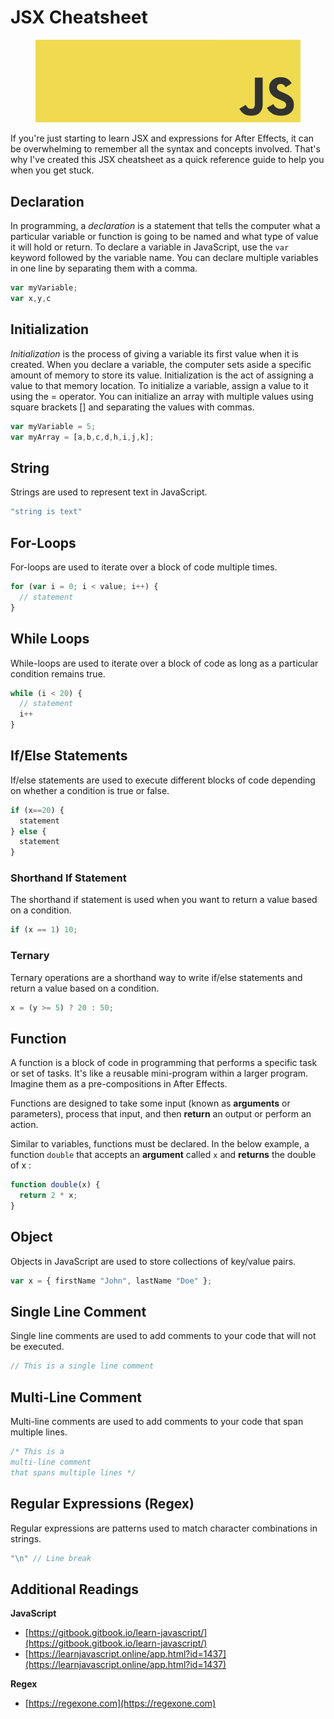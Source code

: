 # JSX Cheatsheet

<figure><img src="../../.gitbook/assets/image (1) (1) (1) (1).png" alt=""><figcaption></figcaption></figure>

If you're just starting to learn JSX and expressions for After Effects, it can be overwhelming to remember all the syntax and concepts involved. That's why I've created this JSX cheatsheet as a quick reference guide to help you when you get stuck.

## Declaration

In programming, a _declaration_ is a statement that tells the computer what a particular variable or function is going to be named and what type of value it will hold or return. To declare a variable in JavaScript, use the `var` keyword followed by the variable name. You can declare multiple variables in one line by separating them with a comma.&#x20;

```javascript
var myVariable;
var x,y,c
```

## Initialization

_Initialization_ is the process of giving a variable its first value when it is created. When you declare a variable, the computer sets aside a specific amount of memory to store its value. Initialization is the act of assigning a value to that memory location. To initialize a variable, assign a value to it using the = operator. You can initialize an array with multiple values using square brackets \[] and separating the values with commas.

```javascript
var myVariable = 5;
var myArray = [a,b,c,d,h,i,j,k];
```

## String

Strings are used to represent text in JavaScript.

```javascript
"string is text"
```

## For-Loops

For-loops are used to iterate over a block of code multiple times.

```javascript
for (var i = 0; i < value; i++) {
  // statement
}
```

## While Loops

While-loops are used to iterate over a block of code as long as a particular condition remains true.

```javascript
while (i < 20) {
  // statement
  i++
}
```

## If/Else Statements&#x20;

If/else statements are used to execute different blocks of code depending on whether a condition is true or false.

```javascript
if (x==20) {
  statement
} else {
  statement
}
```

### Shorthand If Statement

The shorthand if statement is used when you want to return a value based on a condition.

```javascript
if (x == 1) 10;
```

### Ternary

Ternary operations are a shorthand way to write if/else statements and return a value based on a condition.

```javascript
x = (y >= 5) ? 20 : 50;
```

## Function

A function is a block of code in programming that performs a specific task or set of tasks. It's like a reusable mini-program within a larger program. Imagine them as a pre-compositions in After Effects.

Functions are designed to take some input (known as **arguments** or parameters), process that input, and then **return** an output or perform an action.

Similar to variables, functions must be declared. In the below example, a function `double` that accepts an **argument** called `x` and **returns** the double of x :

```javascript
function double(x) {
  return 2 * x;
}
```

## Object

Objects in JavaScript are used to store collections of key/value pairs.

```javascript
var x = { firstName "John", lastName "Doe" };
```

## Single Line Comment

Single line comments are used to add comments to your code that will not be executed.

```java
// This is a single line comment
```

## Multi-Line Comment

Multi-line comments are used to add comments to your code that span multiple lines.

```javascript
/* This is a 
multi-line comment 
that spans multiple lines */
```

## Regular Expressions (Regex)

Regular expressions are patterns used to match character combinations in strings.

```javascript
"\n" // Line break
```

## Additional Readings

**JavaScript**

* [https://gitbook.gitbook.io/learn-javascript/](https://gitbook.gitbook.io/learn-javascript/)
* [https://learnjavascript.online/app.html?id=1437](https://learnjavascript.online/app.html?id=1437)

**Regex**

* [https://regexone.com](https://regexone.com)
